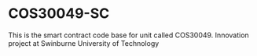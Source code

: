 # COS30049-SC
This is the smart contract code base for unit called COS30049.  Innovation project at Swinburne University of Technology
